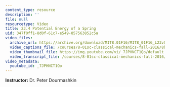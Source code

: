 ```yaml
---
content_type: resource
description: ''
file: null
resourcetype: Video
title: 23.4 Potential Energy of a Spring
uid: 347f0ff1-8d0f-61c7-e549-857563852c5a
video_files:
  archive_url: https://archive.org/download/MIT8.01F16/MIT8_01F16_L23v04_360p.mp4
  video_captions_file: /courses/8-01sc-classical-mechanics-fall-2016/8b063b22fd645d70b474140b167aacaa_7JPHNCT1Qo.vtt
  video_thumbnail_file: https://img.youtube.com/vi/_7JPHNCT1Qo/default.jpg
  video_transcript_file: /courses/8-01sc-classical-mechanics-fall-2016/87018de3f97561772a65ae054b523975_7JPHNCT1Qo.pdf
video_metadata:
  youtube_id: _7JPHNCT1Qo
---
```


**Instructor:** Dr. Peter Dourmashkin